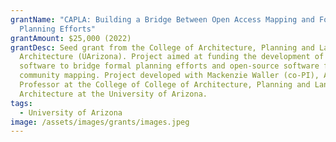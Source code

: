 ```yaml
---
grantName: "CAPLA: Building a Bridge Between Open Access Mapping and Formal
  Planning Efforts"
grantAmount: $25,000 (2022)
grantDesc: Seed grant from the College of Architecture, Planning and Landscape
  Architecture (UArizona). Project aimed at funding the development of a pilot
  software to bridge formal planning efforts and open-source software for
  community mapping. Project developed with Mackenzie Waller (co-PI), Assistant
  Professor at the College of College of Architecture, Planning and Landscape
  Architecture at the University of Arizona.
tags:
  - University of Arizona
image: /assets/images/grants/images.jpeg
---
```


